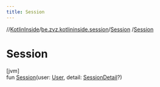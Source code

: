 ```yaml
---
title: Session
---
```

//[KotlinInside](../../../index.html)/[be.zvz.kotlininside.session](../index.html)/[Session](index.html)
/[Session](-session.html)

# Session

[jvm]\
fun [Session](-session.html)(user: [User](../../be.zvz.kotlininside.session.user/-user/index.html),
detail: [SessionDetail](../-session-detail/index.html)?)




